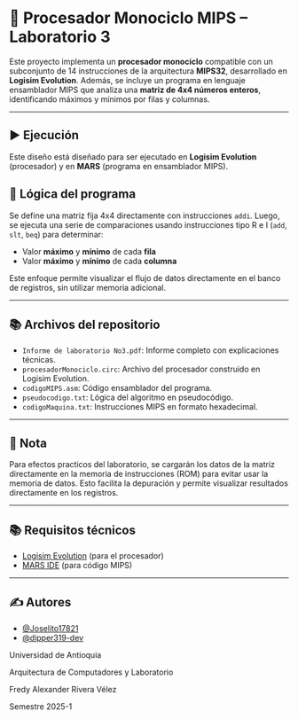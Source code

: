 # 🧠 Procesador Monociclo MIPS – Laboratorio 3

Este proyecto implementa un **procesador monociclo** compatible con un subconjunto de 14 instrucciones de la arquitectura **MIPS32**, desarrollado en **Logisim Evolution**. Además, se incluye un programa en lenguaje ensamblador MIPS que analiza una **matriz de 4x4 números enteros**, identificando máximos y mínimos por filas y columnas.

---

## ▶ Ejecución

Este diseño está diseñado para ser ejecutado en **Logisim Evolution** (procesador) y en **MARS** (programa en ensamblador MIPS).

## 🧪 Lógica del programa

Se define una matriz fija 4x4 directamente con instrucciones `addi`. Luego, se ejecuta una serie de comparaciones usando instrucciones tipo R e I (`add`, `slt`, `beq`) para determinar:

- Valor **máximo** y **mínimo** de cada **fila**
- Valor **máximo** y **mínimo** de cada **columna**

Este enfoque permite visualizar el flujo de datos directamente en el banco de registros, sin utilizar memoria adicional.

---

## 📚 Archivos del repositorio

- `Informe de laboratorio No3.pdf`: Informe completo con explicaciones técnicas.
- `procesadorMonociclo.circ`: Archivo del procesador construido en Logisim Evolution.
- `codigoMIPS.asm`: Código ensamblador del programa.
- `pseudocodigo.txt`: Lógica del algoritmo en pseudocódigo.
- `codigoMaquina.txt`: Instrucciones MIPS en formato hexadecimal.

---

## 🧠 Nota

Para efectos practicos del laboratorio, se cargarán los datos de la matriz directamente en la memoria de instrucciones (ROM) para evitar usar la memoria de datos. Esto facilita la depuración y permite visualizar resultados directamente en los registros.

---

## 📚 Requisitos técnicos

- [Logisim Evolution](https://github.com/logisim-evolution/logisim-evolution) (para el procesador)
- [MARS IDE](https://computerscience.missouristate.edu/mars-mips-simulator.htm) (para código MIPS)

---

## ✍ Autores

- [@Joselito17821](https://github.com/Joselito17821)
- [@dipper319-dev](https://github.com/dipper319-dev)
  

Universidad de Antioquia  

Arquitectura de Computadores y Laboratorio  

Fredy Alexander Rivera Vélez

Semestre 2025-1
